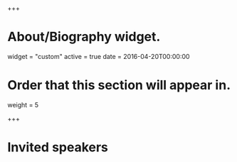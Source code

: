 +++
# About/Biography widget.
widget = "custom"
active = true
date = 2016-04-20T00:00:00

# Order that this section will appear in.
weight = 5


+++

# Invited speakers
